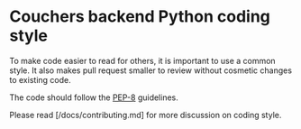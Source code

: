 # Couchers backend Python coding style

To make code easier to read for others, it is important to use a
common style. It also makes pull request smaller to review without
cosmetic changes to existing code.

The code should follow the
[PEP-8](https://www.python.org/dev/peps/pep-0008/) guidelines.

Please read [/docs/contributing.md] for more discussion on coding style.
